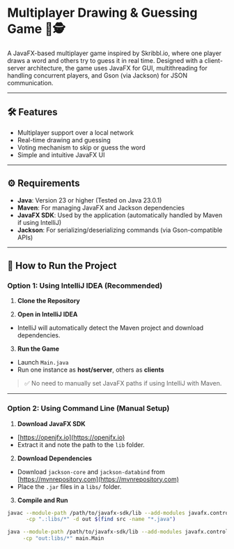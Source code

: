 # Multiplayer Drawing & Guessing Game 🎨🕵️

A JavaFX-based multiplayer game inspired by Skribbl.io, where one player draws a word and others try to guess it in real time. Designed with a client-server architecture, the game uses JavaFX for GUI, multithreading for handling concurrent players, and Gson (via Jackson) for JSON communication.

---

## 🛠 Features

- Multiplayer support over a local network
- Real-time drawing and guessing
- Voting mechanism to skip or guess the word
- Simple and intuitive JavaFX UI

---

## ⚙️ Requirements

- **Java**: Version 23 or higher (Tested on Java 23.0.1)
- **Maven**: For managing JavaFX and Jackson dependencies
- **JavaFX SDK**: Used by the application (automatically handled by Maven if using IntelliJ)
- **Jackson**: For serializing/deserializing commands (via Gson-compatible APIs)

---

## 🚀 How to Run the Project

### Option 1: Using IntelliJ IDEA (Recommended)

1. **Clone the Repository**  

2. **Open in IntelliJ IDEA**  
- IntelliJ will automatically detect the Maven project and download dependencies.

3. **Run the Game**  
- Launch `Main.java`
- Run one instance as **host/server**, others as **clients**

> ✅ No need to manually set JavaFX paths if using IntelliJ with Maven.

---

### Option 2: Using Command Line (Manual Setup)

1. **Download JavaFX SDK**  
- [https://openjfx.io](https://openjfx.io)
- Extract it and note the path to the `lib` folder.

2. **Download Dependencies**  
- Download `jackson-core` and `jackson-databind` from [https://mvnrepository.com](https://mvnrepository.com)
- Place the `.jar` files in a `libs/` folder.

3. **Compile and Run**
```bash
javac --module-path /path/to/javafx-sdk/lib --add-modules javafx.controls,javafx.fxml \
      -cp ".:libs/*" -d out $(find src -name "*.java")

java --module-path /path/to/javafx-sdk/lib --add-modules javafx.controls,javafx.fxml \
     -cp "out:libs/*" main.Main
